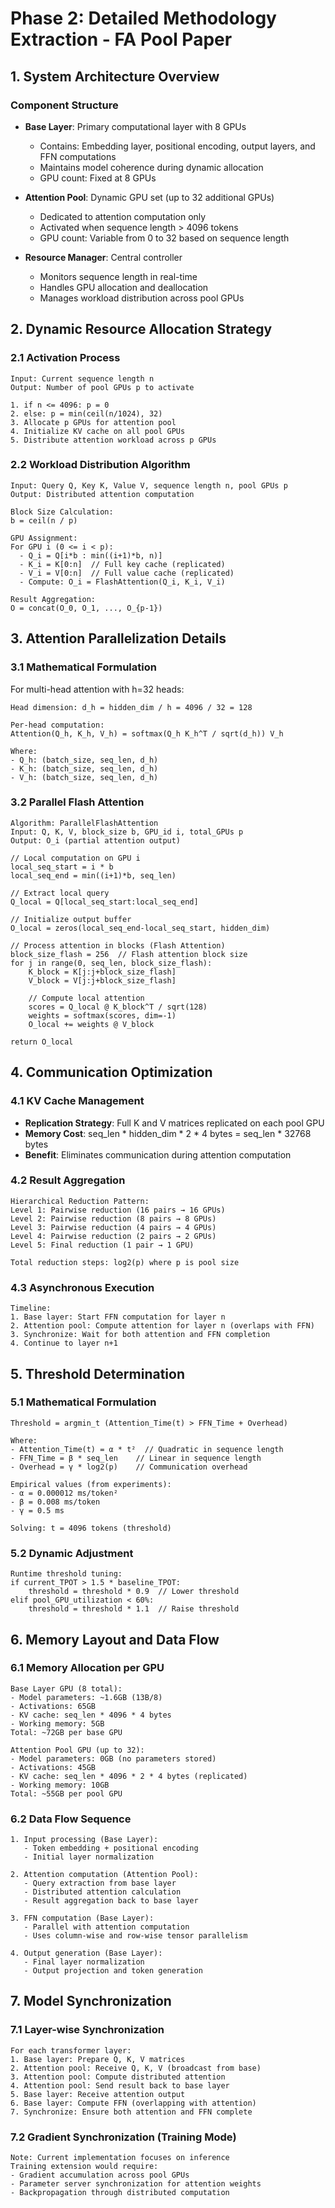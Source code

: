 # Phase 2: Detailed Methodology Extraction - FA Pool Paper

## 1. System Architecture Overview

### Component Structure
- **Base Layer**: Primary computational layer with 8 GPUs
  - Contains: Embedding layer, positional encoding, output layers, and FFN computations
  - Maintains model coherence during dynamic allocation
  - GPU count: Fixed at 8 GPUs

- **Attention Pool**: Dynamic GPU set (up to 32 additional GPUs)
  - Dedicated to attention computation only
  - Activated when sequence length > 4096 tokens
  - GPU count: Variable from 0 to 32 based on sequence length

- **Resource Manager**: Central controller
  - Monitors sequence length in real-time
  - Handles GPU allocation and deallocation
  - Manages workload distribution across pool GPUs

## 2. Dynamic Resource Allocation Strategy

### 2.1 Activation Process
```
Input: Current sequence length n
Output: Number of pool GPUs p to activate

1. if n <= 4096: p = 0
2. else: p = min(ceil(n/1024), 32)
3. Allocate p GPUs for attention pool
4. Initialize KV cache on all pool GPUs
5. Distribute attention workload across p GPUs
```

### 2.2 Workload Distribution Algorithm
```
Input: Query Q, Key K, Value V, sequence length n, pool GPUs p
Output: Distributed attention computation

Block Size Calculation:
b = ceil(n / p)

GPU Assignment:
For GPU i (0 <= i < p):
  - Q_i = Q[i*b : min((i+1)*b, n)]
  - K_i = K[0:n]  // Full key cache (replicated)
  - V_i = V[0:n]  // Full value cache (replicated)
  - Compute: O_i = FlashAttention(Q_i, K_i, V_i)

Result Aggregation:
O = concat(O_0, O_1, ..., O_{p-1})
```

## 3. Attention Parallelization Details

### 3.1 Mathematical Formulation
For multi-head attention with h=32 heads:
```
Head dimension: d_h = hidden_dim / h = 4096 / 32 = 128

Per-head computation:
Attention(Q_h, K_h, V_h) = softmax(Q_h K_h^T / sqrt(d_h)) V_h

Where:
- Q_h: (batch_size, seq_len, d_h)
- K_h: (batch_size, seq_len, d_h)  
- V_h: (batch_size, seq_len, d_h)
```

### 3.2 Parallel Flash Attention
```
Algorithm: ParallelFlashAttention
Input: Q, K, V, block_size b, GPU_id i, total_GPUs p
Output: O_i (partial attention output)

// Local computation on GPU i
local_seq_start = i * b
local_seq_end = min((i+1)*b, seq_len)

// Extract local query
Q_local = Q[local_seq_start:local_seq_end]

// Initialize output buffer
O_local = zeros(local_seq_end-local_seq_start, hidden_dim)

// Process attention in blocks (Flash Attention)
block_size_flash = 256  // Flash attention block size
for j in range(0, seq_len, block_size_flash):
    K_block = K[j:j+block_size_flash]
    V_block = V[j:j+block_size_flash]
    
    // Compute local attention
    scores = Q_local @ K_block^T / sqrt(128)
    weights = softmax(scores, dim=-1)
    O_local += weights @ V_block

return O_local
```

## 4. Communication Optimization

### 4.1 KV Cache Management
- **Replication Strategy**: Full K and V matrices replicated on each pool GPU
- **Memory Cost**: seq_len * hidden_dim * 2 * 4 bytes = seq_len * 32768 bytes
- **Benefit**: Eliminates communication during attention computation

### 4.2 Result Aggregation
```
Hierarchical Reduction Pattern:
Level 1: Pairwise reduction (16 pairs → 16 GPUs)
Level 2: Pairwise reduction (8 pairs → 8 GPUs)  
Level 3: Pairwise reduction (4 pairs → 4 GPUs)
Level 4: Pairwise reduction (2 pairs → 2 GPUs)
Level 5: Final reduction (1 pair → 1 GPU)

Total reduction steps: log2(p) where p is pool size
```

### 4.3 Asynchronous Execution
```
Timeline:
1. Base layer: Start FFN computation for layer n
2. Attention pool: Compute attention for layer n (overlaps with FFN)
3. Synchronize: Wait for both attention and FFN completion
4. Continue to layer n+1
```

## 5. Threshold Determination

### 5.1 Mathematical Formulation
```
Threshold = argmin_t (Attention_Time(t) > FFN_Time + Overhead)

Where:
- Attention_Time(t) = α * t²  // Quadratic in sequence length
- FFN_Time = β * seq_len    // Linear in sequence length  
- Overhead = γ * log2(p)    // Communication overhead

Empirical values (from experiments):
- α = 0.000012 ms/token²
- β = 0.008 ms/token
- γ = 0.5 ms

Solving: t = 4096 tokens (threshold)
```

### 5.2 Dynamic Adjustment
```
Runtime threshold tuning:
if current_TPOT > 1.5 * baseline_TPOT:
    threshold = threshold * 0.9  // Lower threshold
elif pool_GPU_utilization < 60%:
    threshold = threshold * 1.1  // Raise threshold
```

## 6. Memory Layout and Data Flow

### 6.1 Memory Allocation per GPU
```
Base Layer GPU (8 total):
- Model parameters: ~1.6GB (13B/8)
- Activations: 65GB
- KV cache: seq_len * 4096 * 4 bytes
- Working memory: 5GB
Total: ~72GB per base GPU

Attention Pool GPU (up to 32):
- Model parameters: 0GB (no parameters stored)
- Activations: 45GB
- KV cache: seq_len * 4096 * 2 * 4 bytes (replicated)
- Working memory: 10GB
Total: ~55GB per pool GPU
```

### 6.2 Data Flow Sequence
```
1. Input processing (Base Layer):
   - Token embedding + positional encoding
   - Initial layer normalization

2. Attention computation (Attention Pool):
   - Query extraction from base layer
   - Distributed attention calculation
   - Result aggregation back to base layer

3. FFN computation (Base Layer):
   - Parallel with attention computation
   - Uses column-wise and row-wise tensor parallelism

4. Output generation (Base Layer):
   - Final layer normalization
   - Output projection and token generation
```

## 7. Model Synchronization

### 7.1 Layer-wise Synchronization
```
For each transformer layer:
1. Base layer: Prepare Q, K, V matrices
2. Attention pool: Receive Q, K, V (broadcast from base)
3. Attention pool: Compute distributed attention
4. Attention pool: Send result back to base layer
5. Base layer: Receive attention output
6. Base layer: Compute FFN (overlapping with attention)
7. Synchronize: Ensure both attention and FFN complete
```

### 7.2 Gradient Synchronization (Training Mode)
```
Note: Current implementation focuses on inference
Training extension would require:
- Gradient accumulation across pool GPUs
- Parameter server synchronization for attention weights
- Backpropagation through distributed computation
```